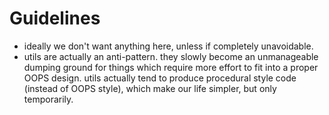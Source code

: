 # Guidelines

- ideally we don't want anything here, unless if completely unavoidable.
- utils are actually an anti-pattern. they slowly become an unmanageable dumping ground for things
  which require more effort to fit into a proper OOPS design. utils actually tend to produce
  procedural style code (instead of OOPS style), which make our life simpler, but only temporarily.
